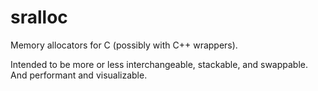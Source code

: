 # sralloc

Memory allocators for C (possibly with C++ wrappers).

Intended to be more or less interchangeable, stackable, and swappable. And performant and visualizable.
